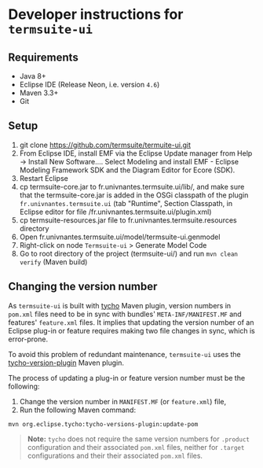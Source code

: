 # Developer instructions for `termsuite-ui`

## Requirements

 - Java 8+
 - Eclipse IDE (Release Neon, i.e. version `4.6`)
 - Maven 3.3+
 - Git

## Setup

 1. git clone https://github.com/termsuite/termuite-ui.git
 2. From Eclipse IDE, install EMF via the Eclipse Update manager from Help → Install New Software.... Select Modeling and install EMF - Eclipse Modeling Framework SDK and the Diagram Editor for Ecore (SDK).
 3. Restart Eclipse
 4. cp termsuite-core.jar to fr.univnantes.termsuite.ui/lib/, and make sure that the termsuite-core.jar is added in the OSGi classpath of the plugin `fr.univnantes.termsuite.ui` (tab "Runtime", Section Classpath, in Eclipse editor for file /fr.univnantes.termsuite.ui/plugin.xml)
 5. cp termsuite-resources.jar file to fr.univnantes.termsuite.resources directory
 6. Open fr.univnantes.termsuite.ui/model/termsuite-ui.genmodel
 7. Right-click on node `Termsuite-ui` > Generate Model Code
 8. Go to root directory of the project (termsuite-ui/) and run `mvn clean verify` (Maven build)

## Changing the version number

As `termsuite-ui` is built with [tycho](https://eclipse.org/tycho/sitedocs/index.html) Maven plugin, version numbers in `pom.xml` files need to be in sync with bundles' `META-INF/MANIFEST.MF` and features' `feature.xml` files. It implies that updating the version number of an Eclipse plug-in or feature requires making two file changes in sync, which is error-prone.

To avoid this problem of redundant maintenance, `termsuite-ui` uses the [tycho-version-plugin](https://eclipse.org/tycho/sitedocs/tycho-release/tycho-versions-plugin/plugin-info.html) Maven plugin.

The process of updating a plug-in or feature version number must be the following:

1. Change the version number in `MANIFEST.MF` (or `feature.xml`) file,
2. Run the following Maven command:

```
mvn org.eclipse.tycho:tycho-versions-plugin:update-pom
```

 > **Note:** `tycho` does not require the same version numbers for `.product` configuration and their associated `pom.xml` files, neither for `.target` configurations and their their associated `pom.xml` files.
